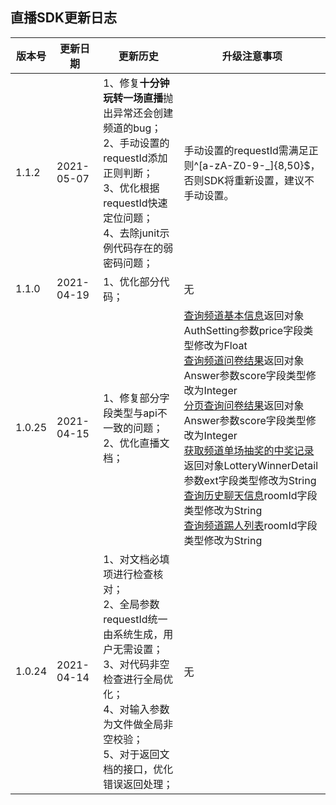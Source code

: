 ## 直播SDK更新日志

| 版本号 | 更新日期 | 更新历史 | 升级注意事项 |
| -- | -- | -- |  -- |
| 1.1.2 | 2021-05-07 | 1、修复**十分钟玩转一场直播**抛出异常还会创建频道的bug；<br /> 2、手动设置的requestId添加正则判断；<br /> 3、优化根据requestId快速定位问题；<br /> 4、去除junit示例代码存在的弱密码问题； | 手动设置的requestId需满足正则^[a-zA-Z0-9-_]{8,50}$，否则SDK将重新设置，建议不手动设置。 |
| 1.1.0 | 2021-04-19 | 1、优化部分代码； | 无 |
| 1.0.25 | 2021-04-15 | 1、修复部分字段类型与api不一致的问题；<br /> 2、优化直播文档； | [查询频道基本信息](/channelOperate?id=_5、查询频道基本信息)返回对象AuthSetting参数price字段类型修改为Float<br/>[查询频道问卷结果](/questionnaireService?id=_3、查询频道问卷结果)返回对象Answer参数score字段类型修改为Integer<br/>[分页查询问卷结果](/questionnaireService?id=_4、分页查询问卷结果)返回对象Answer参数score字段类型修改为Integer<br/>[获取频道单场抽奖的中奖记录](/lotteryService?id=_2、获取频道单场抽奖的中奖记录)返回对象LotteryWinnerDetail参数ext字段类型修改为String<br/>[查询历史聊天信息](/chatRoomService?id=_3、查询历史聊天信息)roomId字段类型修改为String<br/>[查询频道踢人列表](/chatRoomService?id=_6、查询频道踢人列表)roomId字段类型修改为String |
| 1.0.24 | 2021-04-14 | 1、对文档必填项进行检查核对；<br /> 2、全局参数requestId统一由系统生成，用户无需设置；<br /> 3、对代码非空检查进行全局优化；<br /> 4、对输入参数为文件做全局非空校验；<br /> 5、对于返回文档的接口，优化错误返回处理； |  无 |
